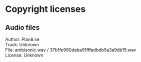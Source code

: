 # Copyright licenses

## Audio files

Author: Plan8.se<br/>
Track: Unknown<br/>
File: ambisonic.wav / 37b1fe960daba91fffadbdb5a3a9db15.wav<br/>
License: Unknown<br/>